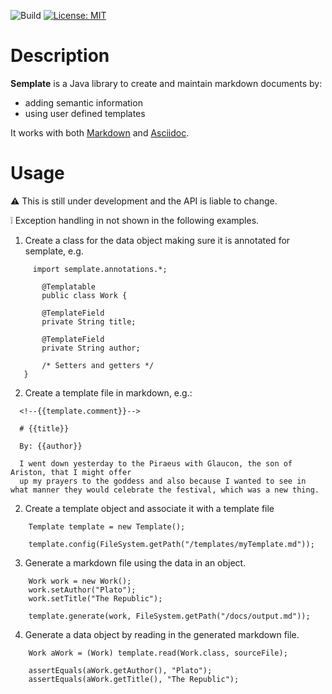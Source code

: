 ![Build](https://github.com/adoble/semplate/workflows/Build/badge.svg)
[![License: MIT](https://img.shields.io/badge/License-MIT-yellow.svg)](https://opensource.org/licenses/MIT)

# Description

**Semplate** is a Java library to create and maintain markdown documents by:
* adding  semantic information
* using user defined templates

It works with both [Markdown](https://www.markdownguide.org/getting-started/) and [Asciidoc](http://asciidoc.org/).

# Usage

:warning: This is still under development and the API is liable to change.

:grey_exclamation: Exception handling in not shown in the following examples.

1. Create a class for the data object making sure it is annotated for semplate, e.g.

```
     import semplate.annotations.*;

       @Templatable
       public class Work {

       @TemplateField
       private String title;

       @TemplateField
       private String author;

       /* Setters and getters */
   }
```

2. Create a template file in markdown, e.g.:

```
  <!--{{template.comment}}-->

  # {{title}}

  By: {{author}}

  I went down yesterday to the Piraeus with Glaucon, the son of Ariston, that I might offer
  up my prayers to the goddess and also because I wanted to see in what manner they would celebrate the festival, which was a new thing.
```

2.  Create a template object and associate it with a template file

```
    Template template = new Template();

    template.config(FileSystem.getPath("/templates/myTemplate.md"));
```

3. Generate a markdown file using the data in an object.

```
    Work work = new Work();
    work.setAuthor("Plato");
    work.setTitle("The Republic");

    template.generate(work, FileSystem.getPath("/docs/output.md"));
```

4. Generate a data object by reading in the generated markdown file.

```
    Work aWork = (Work) template.read(Work.class, sourceFile);

    assertEquals(aWork.getAuthor(), "Plato");
    assertEquals(aWork.getTitle(), "The Republic");

```
